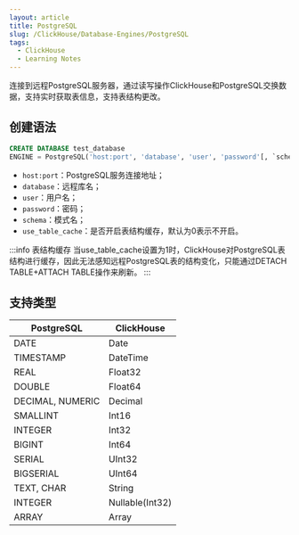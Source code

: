 ```yaml
---
layout: article
title: PostgreSQL
slug: /ClickHouse/Database-Engines/PostgreSQL
tags:
  - ClickHouse
  - Learning Notes
---
```


连接到远程PostgreSQL服务器，通过读写操作ClickHouse和PostgreSQL交换数据，支持实时获取表信息，支持表结构更改。

## 创建语法

```sql
CREATE DATABASE test_database
ENGINE = PostgreSQL('host:port', 'database', 'user', 'password'[, `schema`, `use_table_cache`]);
```

- `host:port`：PostgreSQL服务连接地址；
- `database`：远程库名；
- `user`：用户名；
- `password`：密码；
- `schema`：模式名；
- `use_table_cache`：是否开启表结构缓存，默认为0表示不开启。

:::info 表结构缓存
当use_table_cache设置为1时，ClickHouse对PostgreSQL表结构进行缓存，因此无法感知远程PostgreSQL表的结构变化，只能通过DETACH TABLE+ATTACH TABLE操作来刷新。
:::

## 支持类型

| PostgreSQL       | ClickHouse      |
| ---------------- | --------------- |
| DATE             | Date            |
| TIMESTAMP        | DateTime        |
| REAL             | Float32         |
| DOUBLE           | Float64         |
| DECIMAL, NUMERIC | Decimal         |
| SMALLINT         | Int16           |
| INTEGER          | Int32           |
| BIGINT           | Int64           |
| SERIAL           | UInt32          |
| BIGSERIAL        | UInt64          |
| TEXT, CHAR       | String          |
| INTEGER          | Nullable(Int32) |
| ARRAY            | Array           |
